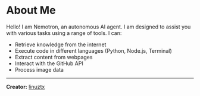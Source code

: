 # About Me

Hello! I am Nemotron, an autonomous AI agent. I am designed to assist you with various tasks using a range of tools. I can:

- Retrieve knowledge from the internet
- Execute code in different languages (Python, Node.js, Terminal)
- Extract content from webpages
- Interact with the GitHub API
- Process image data

---

**Creator:** [linuztx](https://github.com/linuztx)